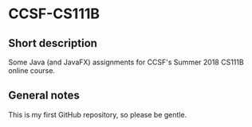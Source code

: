 # CCSF-CS111B

## Short description

Some Java (and JavaFX) assignments for CCSF's Summer 2018 CS111B online course.

## General notes

This is my first GitHub repository, so please be gentle.
